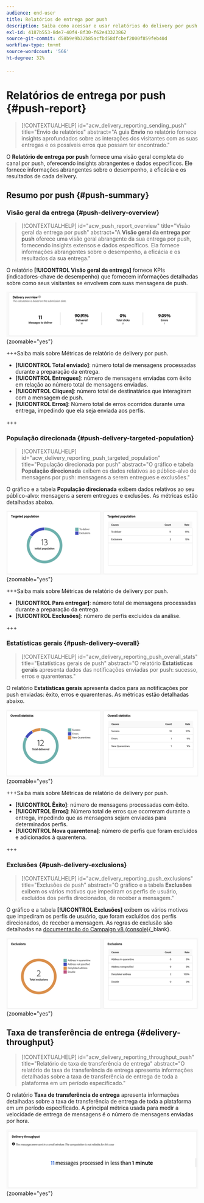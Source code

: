 ```yaml
---
audience: end-user
title: Relatórios de entrega por push
description: Saiba como acessar e usar relatórios do delivery por push
exl-id: 4187b553-8de7-40f4-8f30-f62e43323862
source-git-commit: d58b9e9b32b85acfbd58dfcbef2000f859feb40d
workflow-type: tm+mt
source-wordcount: '566'
ht-degree: 32%

---
```


# Relatórios de entrega por push {#push-report}

>[!CONTEXTUALHELP]
>id="acw_delivery_reporting_sending_push"
>title="Envio de relatórios"
>abstract="A guia **Envio** no relatório fornece insights aprofundados sobre as interações dos visitantes com as suas entregas e os possíveis erros que possam ter encontrado."

O **Relatório de entrega por push** fornece uma visão geral completa do canal por push, oferecendo insights abrangentes e dados específicos. Ele fornece informações abrangentes sobre o desempenho, a eficácia e os resultados de cada delivery.

## Resumo por push {#push-summary}

### Visão geral da entrega {#push-delivery-overview}

>[!CONTEXTUALHELP]
>id="acw_push_report_overview"
>title="Visão geral da entrega por push"
>abstract="A **Visão geral da entrega por push** oferece uma visão geral abrangente da sua entrega por push, fornecendo insights extensos e dados específicos. Ela fornece informações abrangentes sobre o desempenho, a eficácia e os resultados da sua entrega."

O relatório **[!UICONTROL Visão geral da entrega]** fornece KPIs (indicadores-chave de desempenho) que fornecem informações detalhadas sobre como seus visitantes se envolvem com suas mensagens de push.

![Esta captura de tela mostra o relatório Visão geral da entrega, que fornece KPIs sobre a participação do visitante com mensagens por push.](assets/reporting_push_3.png){zoomable="yes"}

+++Saiba mais sobre Métricas de relatório de delivery por push.

* **[!UICONTROL Total enviado]**: número total de mensagens processadas durante a preparação da entrega.
* **[!UICONTROL Entregues]**: número de mensagens enviadas com êxito em relação ao número total de mensagens enviadas.
* **[!UICONTROL Cliques]**: número total de destinatários que interagiram com a mensagem de push.
* **[!UICONTROL Erros]**: Número total de erros ocorridos durante uma entrega, impedindo que ela seja enviada aos perfis.

+++

### População direcionada {#push-delivery-targeted-population}

>[!CONTEXTUALHELP]
>id="acw_delivery_reporting_push_targeted_population"
>title="População direcionada por push"
>abstract="O gráfico e tabela **População direcionada** exibem os dados relativos ao público-alvo de mensagens por push: mensagens a serem entregues e exclusões."

O gráfico e a tabela **População direcionada** exibem dados relativos ao seu público-alvo: mensagens a serem entregues e exclusões. As métricas estão detalhadas abaixo.

![Esta captura de tela mostra o gráfico e a tabela de população direcionada, que exibe dados sobre mensagens a serem entregues e exclusões.](assets/reporting_push_4.png){zoomable="yes"}

+++Saiba mais sobre Métricas de relatório de delivery por push.

* **[!UICONTROL Para entregar]**: número total de mensagens processadas durante a preparação da entrega.
* **[!UICONTROL Exclusões]**: número de perfis excluídos da análise.

+++

### Estatísticas gerais {#push-delivery-overall}

>[!CONTEXTUALHELP]
>id="acw_delivery_reporting_push_overall_stats"
>title="Estatísticas gerais de push"
>abstract="O relatório **Estatísticas gerais** apresenta dados das notificações enviadas por push: sucesso, erros e quarentenas."

O relatório **Estatísticas gerais** apresenta dados para as notificações por push enviadas: êxito, erros e quarentenas. As métricas estão detalhadas abaixo.

![Esta captura de tela mostra o relatório Estatísticas gerais, que apresenta dados sobre êxito, erros e quarentenas para notificações por push enviadas.](assets/reporting_push_5.png){zoomable="yes"}

+++Saiba mais sobre Métricas de relatório de delivery por push.

* **[!UICONTROL Êxito]**: número de mensagens processadas com êxito.
* **[!UICONTROL Erros]**: Número total de erros que ocorreram durante a entrega, impedindo que as mensagens sejam enviadas para determinados perfis.
* **[!UICONTROL Nova quarentena]**: número de perfis que foram excluídos e adicionados à quarentena.

+++

### Exclusões {#push-delivery-exclusions}

>[!CONTEXTUALHELP]
>id="acw_delivery_reporting_push_exclusions"
>title="Exclusões de push"
>abstract="O gráfico e a tabela **Exclusões** exibem os vários motivos que impediram os perfis de usuário, excluídos dos perfis direcionados, de receber a mensagem."

O gráfico e a tabela **[!UICONTROL Exclusões]** exibem os vários motivos que impediram os perfis de usuário, que foram excluídos dos perfis direcionados, de receber a mensagem. As regras de exclusão são detalhadas na [documentação do Campaign v8 (console)](https://experienceleague.adobe.com/docs/campaign/campaign-v8/send/failures/delivery-failures.html?lang=pt-BR#push-error-types){_blank}.

![Esta captura de tela mostra o gráfico e a tabela de Exclusões, que mostram os motivos que impedem que perfis de usuários excluídos recebam mensagens.](assets/reporting_push_6.png){zoomable="yes"}

## Taxa de transferência de entrega {#delivery-throughput}

>[!CONTEXTUALHELP]
>id="acw_delivery_reporting_throughput_push"
>title="Relatório de taxa de transferência de entrega"
>abstract="O relatório de taxa de transferência de entrega apresenta informações detalhadas sobre a taxa de transferência de entrega de toda a plataforma em um período especificado."

O relatório **Taxa de transferência de entrega** apresenta informações detalhadas sobre a taxa de transferência de entrega de toda a plataforma em um período especificado. A principal métrica usada para medir a velocidade de entrega de mensagens é o número de mensagens enviadas por hora.

![Esta captura de tela mostra o relatório Taxa de transferência de entrega, que fornece detalhes sobre a velocidade de entrega de mensagens da plataforma em um período especificado.](assets/reporting_push_2.png){zoomable="yes"}